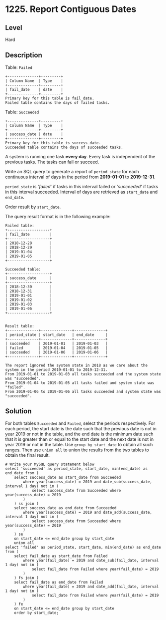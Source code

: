 # 1225. Report Contiguous Dates
## Level
Hard

## Description
Table: `Failed`
```
+--------------+---------+
| Column Name  | Type    |
+--------------+---------+
| fail_date    | date    |
+--------------+---------+
Primary key for this table is fail_date.
Failed table contains the days of failed tasks.
```
Table: `Succeeded`
```
+--------------+---------+
| Column Name  | Type    |
+--------------+---------+
| success_date | date    |
+--------------+---------+
Primary key for this table is success_date.
Succeeded table contains the days of succeeded tasks.
```

A system is running one task **every day**. Every task is independent of the previous tasks. The tasks can fail or succeed.

Write an SQL query to generate a report of `period_state` for each continuous interval of days in the period from **2019-01-01** to **2019-12-31**.

`period_state` is '*failed*' if tasks in this interval failed or '*succeeded*' if tasks in this interval succeeded. Interval of days are retrieved as `start_date` and `end_date`.

Order result by `start_date`.

The query result format is in the following example:
```
Failed table:
+-------------------+
| fail_date         |
+-------------------+
| 2018-12-28        |
| 2018-12-29        |
| 2019-01-04        |
| 2019-01-05        |
+-------------------+

Succeeded table:
+-------------------+
| success_date      |
+-------------------+
| 2018-12-30        |
| 2018-12-31        |
| 2019-01-01        |
| 2019-01-02        |
| 2019-01-03        |
| 2019-01-06        |
+-------------------+


Result table:
+--------------+--------------+--------------+
| period_state | start_date   | end_date     |
+--------------+--------------+--------------+
| succeeded    | 2019-01-01   | 2019-01-03   |
| failed       | 2019-01-04   | 2019-01-05   |
| succeeded    | 2019-01-06   | 2019-01-06   |
+--------------+--------------+--------------+

The report ignored the system state in 2018 as we care about the system in the period 2019-01-01 to 2019-12-31.
From 2019-01-01 to 2019-01-03 all tasks succeeded and the system state was "succeeded".
From 2019-01-04 to 2019-01-05 all tasks failed and system state was "failed".
From 2019-01-06 to 2019-01-06 all tasks succeeded and system state was "succeeded".
```

## Solution
For both tables `Succeeded` and `Failed`, select the periods respectively. For each period, the start date is the date such that the previous date is not in year 2019 or not in the table, and the end date is the minimum date such that it is greater than or equal to the start date and the next date is not in year 2019 or not in the table. Use `group by start_date` to obtain all such ranges. Then use `union all` to union the results from the two tables to obtain the final result.
```
# Write your MySQL query statement below
select 'succeeded' as period_state, start_date, min(end_date) as end_date from (
    select success_date as start_date from Succeeded
        where year(success_date) = 2019 and date_sub(success_date, interval 1 day) not in (
            select success_date from Succeeded where year(success_date) = 2019
        )
    ) ss join (
    select success_date as end_date from Succeeded
        where year(success_date) = 2019 and date_add(success_date, interval 1 day) not in (
            select success_date from Succeeded where year(success_date) = 2019
        )
    ) se
    on start_date <= end_date group by start_date
    union all
select 'failed' as period_state, start_date, min(end_date) as end_date from (
    select fail_date as start_date from Failed
        where year(fail_date) = 2019 and date_sub(fail_date, interval 1 day) not in (
            select fail_date from Failed where year(fail_date) = 2019
        )
    ) fs join (
    select fail_date as end_date from Failed
        where year(fail_date) = 2019 and date_add(fail_date, interval 1 day) not in (
            select fail_date from Failed where year(fail_date) = 2019
        )
    ) fe
    on start_date <= end_date group by start_date
    order by start_date;
```
